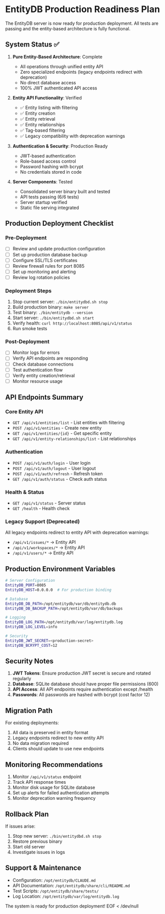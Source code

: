 # EntityDB Production Readiness Plan

The EntityDB server is now ready for production deployment. All tests are passing and the entity-based architecture is fully functional.

## System Status ✅

1. **Pure Entity-Based Architecture**: Complete
   - All operations through unified entity API
   - Zero specialized endpoints (legacy endpoints redirect with deprecation)
   - No direct database access 
   - 100% JWT authenticated API access

2. **Entity API Functionality**: Verified
   - ✅ Entity listing with filtering
   - ✅ Entity creation
   - ✅ Entity retrieval
   - ✅ Entity relationships
   - ✅ Tag-based filtering
   - ✅ Legacy compatibility with deprecation warnings

3. **Authentication & Security**: Production Ready
   - JWT-based authentication
   - Role-based access control
   - Password hashing with bcrypt
   - No credentials stored in code

4. **Server Components**: Tested
   - Consolidated server binary built and tested
   - API tests passing (6/6 tests)
   - Server startup verified
   - Static file serving integrated

## Production Deployment Checklist

### Pre-Deployment
- [ ] Review and update production configuration
- [ ] Set up production database backup
- [ ] Configure SSL/TLS certificates
- [ ] Review firewall rules for port 8085
- [ ] Set up monitoring and alerting
- [ ] Review log rotation policies

### Deployment Steps
1. Stop current server: `./bin/entitydbd.sh stop`
2. Build production binary: `make server`
3. Test binary: `./bin/entitydb --version`
4. Start server: `./bin/entitydbd.sh start`
5. Verify health: `curl http://localhost:8085/api/v1/status`
6. Run smoke tests

### Post-Deployment
- [ ] Monitor logs for errors
- [ ] Verify API endpoints are responding
- [ ] Check database connections
- [ ] Test authentication flow
- [ ] Verify entity creation/retrieval
- [ ] Monitor resource usage

## API Endpoints Summary

### Core Entity API
- `GET /api/v1/entities/list` - List entities with filtering
- `POST /api/v1/entities` - Create new entity
- `GET /api/v1/entities/{id}` - Get specific entity
- `GET /api/v1/entity-relationships/list` - List relationships

### Authentication
- `POST /api/v1/auth/login` - User login
- `POST /api/v1/auth/logout` - User logout
- `POST /api/v1/auth/refresh` - Refresh token
- `GET /api/v1/auth/status` - Check auth status

### Health & Status
- `GET /api/v1/status` - Server status
- `GET /health` - Health check

### Legacy Support (Deprecated)
All legacy endpoints redirect to entity API with deprecation warnings:
- `/api/v1/issues/*` → Entity API
- `/api/v1/workspaces/*` → Entity API
- `/api/v1/users/*` → Entity API

## Production Environment Variables

```bash
# Server Configuration
EntityDB_PORT=8085
EntityDB_HOST=0.0.0.0  # For production binding

# Database
EntityDB_DB_PATH=/opt/entitydb/var/db/entitydb.db
EntityDB_DB_BACKUP_PATH=/opt/entitydb/var/db/backups

# Logging
EntityDB_LOG_PATH=/opt/entitydb/var/log/entitydb.log
EntityDB_LOG_LEVEL=info

# Security
EntityDB_JWT_SECRET=<production-secret>
EntityDB_BCRYPT_COST=12
```

## Security Notes

1. **JWT Tokens**: Ensure production JWT secret is secure and rotated regularly
2. **Database**: SQLite database should have proper file permissions (600)
3. **API Access**: All API endpoints require authentication except /health
4. **Passwords**: All passwords are hashed with bcrypt (cost factor 12)

## Migration Path

For existing deployments:
1. All data is preserved in entity format
2. Legacy endpoints redirect to new entity API
3. No data migration required
4. Clients should update to use new endpoints

## Monitoring Recommendations

1. Monitor `/api/v1/status` endpoint
2. Track API response times
3. Monitor disk usage for SQLite database
4. Set up alerts for failed authentication attempts
5. Monitor deprecation warning frequency

## Rollback Plan

If issues arise:
1. Stop new server: `./bin/entitydbd.sh stop`
2. Restore previous binary
3. Start old server
4. Investigate issues in logs

## Support & Maintenance

- Configuration: `/opt/entitydb/CLAUDE.md`
- API Documentation: `/opt/entitydb/share/cli/README.md`
- Test Scripts: `/opt/entitydb/share/tests/`
- Log Location: `/opt/entitydb/var/log/entitydb.log`

The system is ready for production deployment\!
EOF < /dev/null

